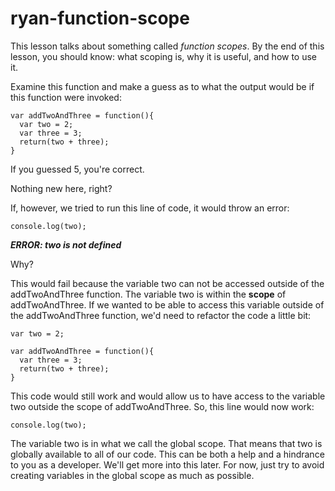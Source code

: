 # ryan-function-scope

This lesson talks about something called *function scopes*. By the end of this lesson, you should know: what scoping is, why it is useful, and how to use it.

Examine this function and make a guess as to what the output would be if this function were invoked:
```
var addTwoAndThree = function(){
  var two = 2;
  var three = 3;
  return(two + three);
}
```
If you guessed 5, you're correct. 

Nothing new here, right?

If, however, we tried to run this line of code, it would throw an error:

`console.log(two);`

***ERROR: two is not defined***

Why? 

This would fail because the variable two can not be accessed outside of the addTwoAndThree function. The variable two is within the **scope** of addTwoAndThree. If we wanted to be able to access this variable outside of the addTwoAndThree function, we'd need to refactor the code a little bit:
```
var two = 2;

var addTwoAndThree = function(){
  var three = 3;
  return(two + three);
}
```
This code would still work and would allow us to have access to the variable two outside the scope of addTwoAndThree. 
So, this line would now work:

`console.log(two);`

The variable two is in what we call the global scope. That means that two is globally available to all of our code.
This can be both a help and a hindrance to you as a developer. We'll get more into this later. For now, just try to avoid creating variables in the global scope as much as possible.
